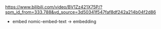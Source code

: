 https://www.bilibili.com/video/BV1Zz421X75P/?spm_id_from=333.788&vd_source=3d50341f547faf8df242a214b04f2d86

- embed
    nomic-embed-text -> embedding

